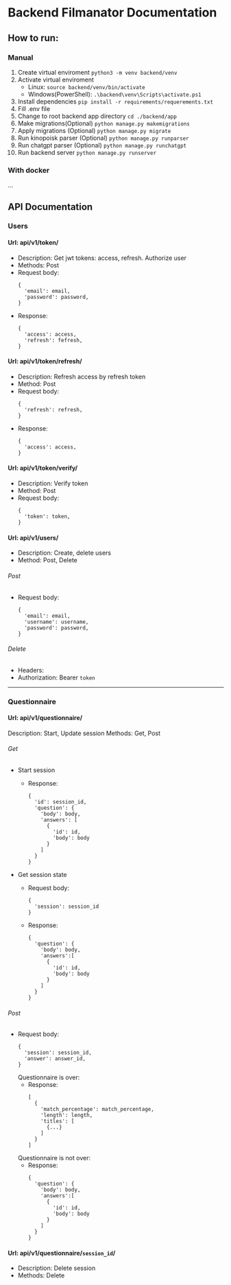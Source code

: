 # **Backend Filmanator Documentation**

## How to run:

### Manual

1. Create virtual enviroment
   `python3 -m venv backend/venv`
2. Activate virtual enviroment
   - Linux:
     `source backend/venv/bin/activate`
   - Windows(PowerShell):
     `.\backend\venv\Scripts\activate.ps1`
3. Install dependencies
   `pip install -r requirements/requerements.txt`
4. Fill .env file
5. Change to root backend app directory
   `cd ./backend/app`
6. Make migrations(Optional)
   `python manage.py makemigrations`
7. Apply migrations (Optional)
   `python manage.py migrate`
8. Run kinopoisk parser (Optional)
   `python manage.py runparser`
9. Run chatgpt parser (Optional)
   `python manage.py runchatgpt`
10. Run backend server
    `python manage.py runserver`

### With docker

...

## API Documentation

### Users

#### Url: api/v1/token/

* Description: Get jwt tokens: access, refresh. Authorize user
* Methods: Post
* Request body:
  ```
  {
    'email': email,
    'password': password,
  }
  ```
* Response:
  ```
  {
    'access': access,
    'refresh': fefresh,
  }
  ```

#### Url: api/v1/token/refresh/

* Description: Refresh access by refresh token
* Method: Post
* Request body:
  ```
  {
    'refresh': refresh,
  }
  ```
* Response:
  ```
  {
    'access': access,
  }
  ```

#### Url: api/v1/token/verify/

* Description: Verify token
* Method: Post
* Request body:
  ```
  {
    'token': token,
  }
  ```

#### Url: api/v1/users/

* Description: Create, delete users
* Method: Post, Delete

###### Post

* Request body:
  ```
  {
    'email': email,
    'username': username,
    'password': password,
  }
  ```

###### Delete

* Headers:
* Authorization: Bearer `token`

---

### Questionnaire

#### Url: api/v1/questionnaire/

Description: Start, Update session
Methods: Get, Post

###### Get

* Start session
  * Response:
    ```
    {
      'id': session_id,
      'question': {
        'body': body,
        'answers': [
          {
            'id': id,
            'body': body
          }
        ]
      }
    }
    ```

* Get session state
  * Request body:
    ```
    {
      'session': session_id
    }
    ```
  * Response:
    ```
    {
      'question': {
        'body': body,
        'answers':[
          {
            'id': id,
            'body': body
          }
        ]
      }
    }
    ```

###### Post

* Request body:
  ```
  {
    'session': session_id,
    'answer': answer_id,
  }
  ```
  Questionnaire is over:
  * Response:
    ```
    [
      {
        'match_percentage': match_percentage,
        'length': length,
        'titles': [
          {...}
        ]
      }
    ]
    ```
  Questionnaire is not over:
  * Response:
    ```
    {
      'question': {
        'body': body,
        'answers':[
          {
            'id': id,
            'body': body
          }
        ]
      }
    }
    ```

#### Url: api/v1/questionnaire/`session_id`/

* Description: Delete session
* Methods: Delete
